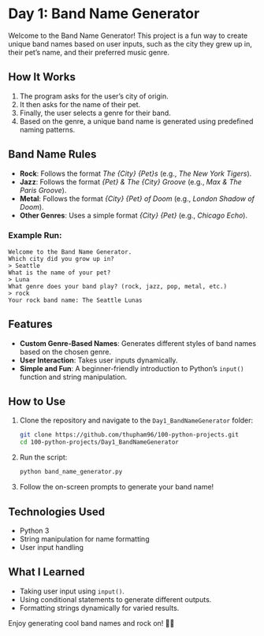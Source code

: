 # Day 1: Band Name Generator

Welcome to the Band Name Generator! This project is a fun way to create unique band names based on user inputs, such as the city they grew up in, their pet’s name, and their preferred music genre.

## How It Works

1. The program asks for the user’s city of origin.
2. It then asks for the name of their pet.
3. Finally, the user selects a genre for their band.
4. Based on the genre, a unique band name is generated using predefined naming patterns.

## Band Name Rules

- **Rock**: Follows the format *The {City} {Pet}s* (e.g., *The New York Tigers*).
- **Jazz**: Follows the format *{Pet} & The {City} Groove* (e.g., *Max & The Paris Groove*).
- **Metal**: Follows the format *{City} {Pet} of Doom* (e.g., *London Shadow of Doom*).
- **Other Genres**: Uses a simple format *{City} {Pet}* (e.g., *Chicago Echo*).

### Example Run:
```plaintext
Welcome to the Band Name Generator.
Which city did you grow up in?
> Seattle
What is the name of your pet?
> Luna
What genre does your band play? (rock, jazz, pop, metal, etc.)
> rock
Your rock band name: The Seattle Lunas
```

## Features

- **Custom Genre-Based Names**: Generates different styles of band names based on the chosen genre.
- **User Interaction**: Takes user inputs dynamically.
- **Simple and Fun**: A beginner-friendly introduction to Python’s `input()` function and string manipulation.

## How to Use

1. Clone the repository and navigate to the `Day1_BandNameGenerator` folder:
   ```bash
   git clone https://github.com/thupham96/100-python-projects.git
   cd 100-python-projects/Day1_BandNameGenerator
   ```
2. Run the script:
   ```bash
   python band_name_generator.py
   ```
3. Follow the on-screen prompts to generate your band name!

## Technologies Used

- Python 3
- String manipulation for name formatting
- User input handling

## What I Learned

- Taking user input using `input()`.
- Using conditional statements to generate different outputs.
- Formatting strings dynamically for varied results.

Enjoy generating cool band names and rock on! 🎸🎶
